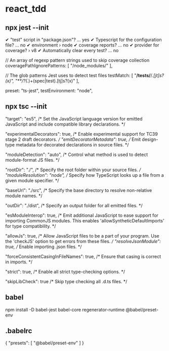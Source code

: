 # react_tdd

## npx jest --init 
✔ "test" script in "package.json"? … yes
✔ Typescript for the configuration file? … no
✔ environment  › node
✔ coverage reports? … no
✔ provider for coverage? › v8
✔ Automatically clear every test? … no


  // An array of regexp pattern strings used to skip coverage collection
  coveragePathIgnorePatterns: [
    "/node_modules/"
  ],

  // The glob patterns Jest uses to detect test files
  testMatch: [
    "**/__tests__/**/*.[jt]s?(x)",
    "**/?(*.)+(spec|test).[tj]s?(x)"
  ],

  preset: "ts-jest",
  testEnvironment: "node",


## npx tsc --init 

  "target": "es5",                        /* Set the JavaScript language version for emitted JavaScript and include compatible library declarations. */

  "experimentalDecorators": true,         /* Enable experimental support for TC39 stage 2 draft decorators. */
  "emitDecoratorMetadata": true,          /* Emit design-type metadata for decorated declarations in source files. */

  "moduleDetection": "auto",              /* Control what method is used to detect module-format JS files. */

  "rootDir": "./",                        /* Specify the root folder within your source files. */
  "moduleResolution": "node",             /* Specify how TypeScript looks up a file from a given module specifier. */

  "baseUrl": "./src",                        /* Specify the base directory to resolve non-relative module names. */


  "outDir": "./dist",                         /* Specify an output folder for all emitted files. */


  "esModuleInterop": true,                   /* Emit additional JavaScript to ease support for importing CommonJS modules. This enables 'allowSyntheticDefaultImports' for type compatibility. */

  "allowJs": true,                                  /* Allow JavaScript files to be a part of your program. Use the 'checkJS' option to get errors from these files. */
  "resolveJsonModule": true,                        /* Enable importing .json files. */


  "forceConsistentCasingInFileNames": true,  /* Ensure that casing is correct in imports. */


  "strict": true,                            /* Enable all strict type-checking options. */


  "skipLibCheck": true                       /* Skip type checking all .d.ts files. */
## babel

npm install -D babel-jest babel-core regenerator-runtime @babel/preset-env

## .babelrc

{
    "presets": [
        "@babel/preset-env"
    ]
}

